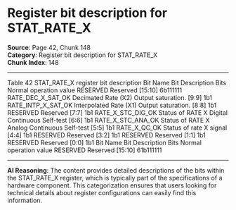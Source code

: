 # Register bit description for STAT_RATE_X

**Source**: Page 42, Chunk 148  
**Category**: Register bit description for STAT_RATE_X  
**Chunk Index**: 148

---

Table 42 STAT_RATE_X register bit description
Bit Name Bit Description Bits Normal operation value
RESERVED Reserved [15:10] 6b111111
RATE_DEC_X_SAT_OK Decimated Rate (X2) Output saturation. [9:9] 1b1
RATE_INTP_X_SAT_OK Interpolated Rate (X1) Output saturation. [8:8] 1b1
RESERVED Reserved [7:7] 1b1
RATE_X_STC_DIG_OK Status of RATE X Digital Continuous Self-test [6:6] 1b1
RATE_X_STC_ANA_OK Status of RATE X Analog Continuous Self-test [5:5] 1b1
RATE_X_QC_OK Status of rate X signal [4:4] 1b1
RESERVED Reserved [3:2] 1b1
RESERVED Reserved [1:1] 1b1
RESERVED Reserved [0:0] 1b1
Bit Name Bit Description Bits Normal operation value
RESERVED Reserved [15:10] 61b111111

---

**AI Reasoning**: The content provides detailed descriptions of the bits within the STAT_RATE_X register, which is typically part of the specifications of a hardware component. This categorization ensures that users looking for technical details about register configurations can easily find this information.
